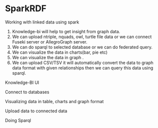 # SparkRDF
Working with linked data using spark
1.	Knowledge-bi will help to get insight from graph data.
2.	We can upload ntriple, nquads, owl, turtle file data or we can connect Fuseki server or AllegroGraph server.
3.	We can do sparql to selected database or we can do federated query.
4.	We can visualize the data in charts(bar, pie etc)
5.	We can visualize the data in graph .
6.	We can upload CSV/TSV it will automatically convert the data to graph data format with given relationships then we can query this data using sparql.


Knowledge-BI UI
















Connect to databases


Visualizing data in table, charts and graph format




Upload data to connected data



Doing Sparql


